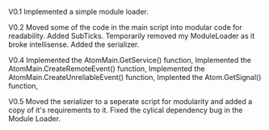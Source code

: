 V0.1
Implemented a simple module loader.

V0.2
Moved some of the code in the main script into modular code for readability.
Added SubTicks.
Temporarily removed my ModuleLoader as it broke intellisense.
Added the serializer.

V0.4
Implemented the AtomMain.GetService() function,
Implemented the AtomMain.CreateRemoteEvent() function,
Implemented the AtomMain.CreateUnreliableEvent() function,
Implented the Atom.GetSignal() function,

V0.5
Moved the serializer to a seperate script for modularity and added a copy of it's requirements to it.
Fixed the cylical dependency bug in the Module Loader.